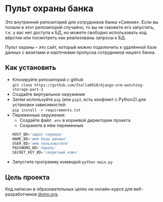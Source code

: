 # Пульт охраны банка

Это внутренний репозиторий для сотрудников банка «Сияние». Если вы попали в этот репозиторий случайно, то вы не сможете его запустить, т.к. у вас нет доступа к БД, но можете свободно использовать код вёрстки или посмотреть как реализованы запросы к БД.

Пульт охраны – это сайт, который можно подключить к удалённой базе данных с визитами и карточками пропуска сотрудников нашего банка.

## Как установить

* Клонируйте репозиторий c github  
`git clone https://github.com/Stella0910/django-orm-watching-storage-part-1`
* Создайте виртуальное окружение
* Затем используйте `pip` (или `pip3`, есть конфликт с Python2) для установки зависимостей:  
`pip install -r requirements.txt`
* Переменные окружения:
    * Создайте файл `.env` в корневой директории проекта
    * Сохраните в нём переменные
    ```py
    HOST_BD='адрес сервера'
    NAME_BD='имя базы данных'
    USER_BD='имя пользователя'
    PASSWORD_BD='пароль'
    SECRET_KEY_BD='секретный ключ'
    ```
* Запустите программу командой `python main.py`

## Цель проекта

Код написан в образовательных целях на онлайн-курсе для веб-разработчиков [dvmn.org](https://dvmn.org/).
